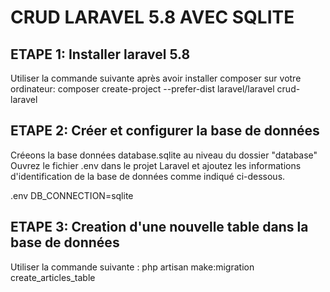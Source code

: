 # CRUD LARAVEL 5.8 AVEC SQLITE

## ETAPE 1: Installer laravel 5.8
Utiliser la commande suivante après avoir installer composer sur votre ordinateur: 
composer create-project --prefer-dist laravel/laravel crud-laravel

## ETAPE 2: Créer et configurer la base de données
Créeons la base données database.sqlite au niveau du dossier "database"
Ouvrez le fichier .env dans le projet Laravel et ajoutez les informations d'identification de la base de données comme indiqué ci-dessous.

.env
DB_CONNECTION=sqlite
 
## ETAPE 3: Creation d'une nouvelle table dans la base de données
Utiliser la commande suivante : php artisan make:migration create_articles_table
